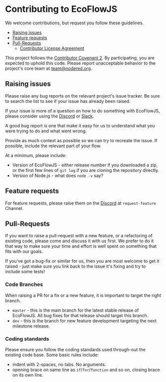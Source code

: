 # Contributing to EcoFlowJS

We welcome contributions, but request you follow these guidelines.

- [Raising issues](#raising-issues)
- [Feature requests](#feature-requests)
- [Pull-Requests](#pull-requests)
  - [Contributor License Agreement](#contributor-license-agreement)

This project follows the [Contributor Covenant 2](https://www.contributor-covenant.org/version/2/1/code_of_conduct/).
By participating, you are expected to uphold this code. Please report unacceptable
behavior to the project's core team at team@nodered.org.

## Raising issues

Please raise any bug reports on the relevant project's issue tracker. Be sure to
search the list to see if your issue has already been raised.

If your issue is more of a question on how to do something with EcoFlowJS, please
consider using the [Discord](https://discord.gg/vNnahQ72) or [Slack](https://join.slack.com/t/newworkspace-cx01786/shared_invite/zt-2jpm9657q-dmugTuLg_udxo9jTtnwZjA).

A good bug report is one that make it easy for us to understand what you were
trying to do and what went wrong.

Provide as much context as possible so we can try to recreate the issue.
If possible, include the relevant part of your flow.

At a minimum, please include:

- Version of EcoFlowJS - either release number if you downloaded a zip, or the first few lines of `git log` if you are cloning the repository directly.
- Version of Node.js - what does `node -v` say?

## Feature requests

For feature requests, please raise them on the [Discord](https://discord.gg/vNnahQ72) at `request-feature` Channel.

## Pull-Requests

If you want to raise a pull-request with a new feature, or a refactoring
of existing code, please come and discuss it with us first. We prefer to
do it that way to make sure your time and effort is well spent on something
that fits with our goals.

If you've got a bug-fix or similar for us, then you are most welcome to
get it raised - just make sure you link back to the issue it's fixing and
try to include some tests!

### Code Branches

When raising a PR for a fix or a new feature, it is important to target the right branch.

- `master` - this is the main branch for the latest stable release of EcoFlowJS. All bug fixes for that release should target this branch.
- `dev` - this is the branch for new feature development targeting the next milestone release.

### Coding standards

Please ensure you follow the coding standards used through-out the existing
code base. Some basic rules include:

- indent with 2-spaces, no tabs. No arguments.
- opening brace on same line as `if`/`for`/`function` and so on, closing brace
  on its own line.
